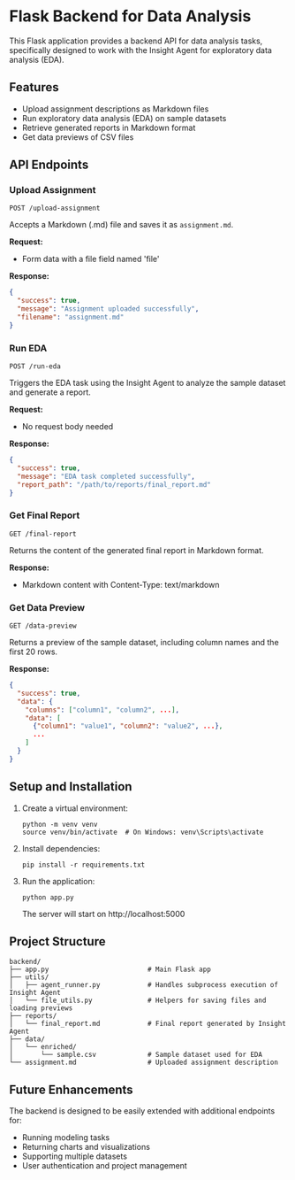 # Flask Backend for Data Analysis

This Flask application provides a backend API for data analysis tasks, specifically designed to work with the Insight Agent for exploratory data analysis (EDA).

## Features

- Upload assignment descriptions as Markdown files
- Run exploratory data analysis (EDA) on sample datasets
- Retrieve generated reports in Markdown format
- Get data previews of CSV files

## API Endpoints

### Upload Assignment

```
POST /upload-assignment
```

Accepts a Markdown (.md) file and saves it as `assignment.md`.

**Request:**
- Form data with a file field named 'file'

**Response:**
```json
{
  "success": true,
  "message": "Assignment uploaded successfully",
  "filename": "assignment.md"
}
```

### Run EDA

```
POST /run-eda
```

Triggers the EDA task using the Insight Agent to analyze the sample dataset and generate a report.

**Request:**
- No request body needed

**Response:**
```json
{
  "success": true,
  "message": "EDA task completed successfully",
  "report_path": "/path/to/reports/final_report.md"
}
```

### Get Final Report

```
GET /final-report
```

Returns the content of the generated final report in Markdown format.

**Response:**
- Markdown content with Content-Type: text/markdown

### Get Data Preview

```
GET /data-preview
```

Returns a preview of the sample dataset, including column names and the first 20 rows.

**Response:**
```json
{
  "success": true,
  "data": {
    "columns": ["column1", "column2", ...],
    "data": [
      {"column1": "value1", "column2": "value2", ...},
      ...
    ]
  }
}
```

## Setup and Installation

1. Create a virtual environment:
   ```
   python -m venv venv
   source venv/bin/activate  # On Windows: venv\Scripts\activate
   ```

2. Install dependencies:
   ```
   pip install -r requirements.txt
   ```

3. Run the application:
   ```
   python app.py
   ```

   The server will start on http://localhost:5000

## Project Structure

```
backend/
├── app.py                         # Main Flask app
├── utils/
│   ├── agent_runner.py            # Handles subprocess execution of Insight Agent
│   └── file_utils.py              # Helpers for saving files and loading previews
├── reports/
│   └── final_report.md            # Final report generated by Insight Agent
├── data/
│   └── enriched/
│       └── sample.csv             # Sample dataset used for EDA
└── assignment.md                  # Uploaded assignment description
```

## Future Enhancements

The backend is designed to be easily extended with additional endpoints for:
- Running modeling tasks
- Returning charts and visualizations
- Supporting multiple datasets
- User authentication and project management
